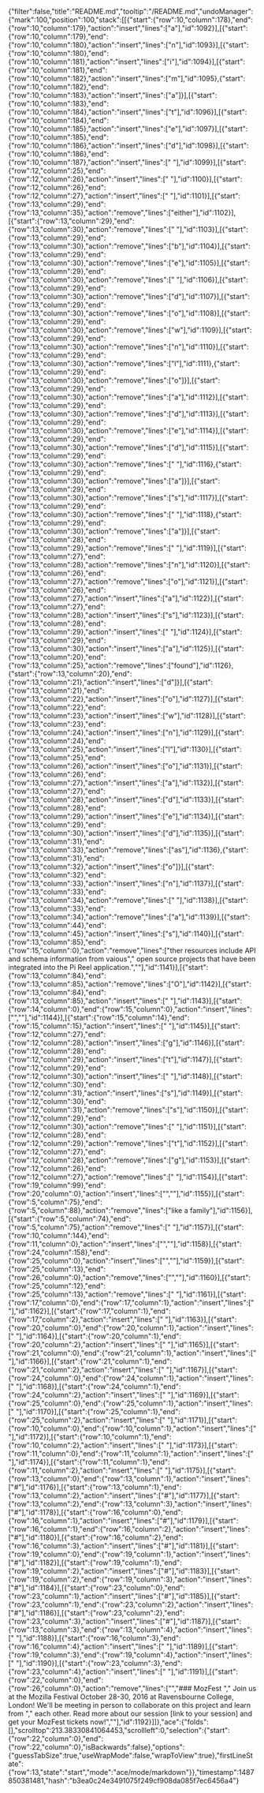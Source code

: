 {"filter":false,"title":"README.md","tooltip":"/README.md","undoManager":{"mark":100,"position":100,"stack":[[{"start":{"row":10,"column":178},"end":{"row":10,"column":179},"action":"insert","lines":["a"],"id":1092}],[{"start":{"row":10,"column":179},"end":{"row":10,"column":180},"action":"insert","lines":["n"],"id":1093}],[{"start":{"row":10,"column":180},"end":{"row":10,"column":181},"action":"insert","lines":["i"],"id":1094}],[{"start":{"row":10,"column":181},"end":{"row":10,"column":182},"action":"insert","lines":["m"],"id":1095},{"start":{"row":10,"column":182},"end":{"row":10,"column":183},"action":"insert","lines":["a"]}],[{"start":{"row":10,"column":183},"end":{"row":10,"column":184},"action":"insert","lines":["t"],"id":1096}],[{"start":{"row":10,"column":184},"end":{"row":10,"column":185},"action":"insert","lines":["e"],"id":1097}],[{"start":{"row":10,"column":185},"end":{"row":10,"column":186},"action":"insert","lines":["d"],"id":1098}],[{"start":{"row":10,"column":186},"end":{"row":10,"column":187},"action":"insert","lines":[" "],"id":1099}],[{"start":{"row":12,"column":25},"end":{"row":12,"column":26},"action":"insert","lines":[" "],"id":1100}],[{"start":{"row":12,"column":26},"end":{"row":12,"column":27},"action":"insert","lines":[" "],"id":1101}],[{"start":{"row":13,"column":29},"end":{"row":13,"column":35},"action":"remove","lines":["either"],"id":1102}],[{"start":{"row":13,"column":29},"end":{"row":13,"column":30},"action":"remove","lines":[" "],"id":1103}],[{"start":{"row":13,"column":29},"end":{"row":13,"column":30},"action":"remove","lines":["b"],"id":1104}],[{"start":{"row":13,"column":29},"end":{"row":13,"column":30},"action":"remove","lines":["e"],"id":1105}],[{"start":{"row":13,"column":29},"end":{"row":13,"column":30},"action":"remove","lines":[" "],"id":1106}],[{"start":{"row":13,"column":29},"end":{"row":13,"column":30},"action":"remove","lines":["d"],"id":1107}],[{"start":{"row":13,"column":29},"end":{"row":13,"column":30},"action":"remove","lines":["o"],"id":1108}],[{"start":{"row":13,"column":29},"end":{"row":13,"column":30},"action":"remove","lines":["w"],"id":1109}],[{"start":{"row":13,"column":29},"end":{"row":13,"column":30},"action":"remove","lines":["n"],"id":1110}],[{"start":{"row":13,"column":29},"end":{"row":13,"column":30},"action":"remove","lines":["l"],"id":1111},{"start":{"row":13,"column":29},"end":{"row":13,"column":30},"action":"remove","lines":["o"]}],[{"start":{"row":13,"column":29},"end":{"row":13,"column":30},"action":"remove","lines":["a"],"id":1112}],[{"start":{"row":13,"column":29},"end":{"row":13,"column":30},"action":"remove","lines":["d"],"id":1113}],[{"start":{"row":13,"column":29},"end":{"row":13,"column":30},"action":"remove","lines":["e"],"id":1114}],[{"start":{"row":13,"column":29},"end":{"row":13,"column":30},"action":"remove","lines":["d"],"id":1115}],[{"start":{"row":13,"column":29},"end":{"row":13,"column":30},"action":"remove","lines":[" "],"id":1116},{"start":{"row":13,"column":29},"end":{"row":13,"column":30},"action":"remove","lines":["a"]}],[{"start":{"row":13,"column":29},"end":{"row":13,"column":30},"action":"remove","lines":["s"],"id":1117}],[{"start":{"row":13,"column":29},"end":{"row":13,"column":30},"action":"remove","lines":[" "],"id":1118},{"start":{"row":13,"column":29},"end":{"row":13,"column":30},"action":"remove","lines":["a"]}],[{"start":{"row":13,"column":28},"end":{"row":13,"column":29},"action":"remove","lines":[" "],"id":1119}],[{"start":{"row":13,"column":27},"end":{"row":13,"column":28},"action":"remove","lines":["n"],"id":1120}],[{"start":{"row":13,"column":26},"end":{"row":13,"column":27},"action":"remove","lines":["o"],"id":1121}],[{"start":{"row":13,"column":26},"end":{"row":13,"column":27},"action":"insert","lines":["a"],"id":1122}],[{"start":{"row":13,"column":27},"end":{"row":13,"column":28},"action":"insert","lines":["s"],"id":1123}],[{"start":{"row":13,"column":28},"end":{"row":13,"column":29},"action":"insert","lines":[" "],"id":1124}],[{"start":{"row":13,"column":29},"end":{"row":13,"column":30},"action":"insert","lines":["a"],"id":1125}],[{"start":{"row":13,"column":20},"end":{"row":13,"column":25},"action":"remove","lines":["found"],"id":1126},{"start":{"row":13,"column":20},"end":{"row":13,"column":21},"action":"insert","lines":["d"]}],[{"start":{"row":13,"column":21},"end":{"row":13,"column":22},"action":"insert","lines":["o"],"id":1127}],[{"start":{"row":13,"column":22},"end":{"row":13,"column":23},"action":"insert","lines":["w"],"id":1128}],[{"start":{"row":13,"column":23},"end":{"row":13,"column":24},"action":"insert","lines":["n"],"id":1129}],[{"start":{"row":13,"column":24},"end":{"row":13,"column":25},"action":"insert","lines":["l"],"id":1130}],[{"start":{"row":13,"column":25},"end":{"row":13,"column":26},"action":"insert","lines":["o"],"id":1131}],[{"start":{"row":13,"column":26},"end":{"row":13,"column":27},"action":"insert","lines":["a"],"id":1132}],[{"start":{"row":13,"column":27},"end":{"row":13,"column":28},"action":"insert","lines":["d"],"id":1133}],[{"start":{"row":13,"column":28},"end":{"row":13,"column":29},"action":"insert","lines":["e"],"id":1134}],[{"start":{"row":13,"column":29},"end":{"row":13,"column":30},"action":"insert","lines":["d"],"id":1135}],[{"start":{"row":13,"column":31},"end":{"row":13,"column":33},"action":"remove","lines":["as"],"id":1136},{"start":{"row":13,"column":31},"end":{"row":13,"column":32},"action":"insert","lines":["o"]}],[{"start":{"row":13,"column":32},"end":{"row":13,"column":33},"action":"insert","lines":["n"],"id":1137}],[{"start":{"row":13,"column":33},"end":{"row":13,"column":34},"action":"remove","lines":[" "],"id":1138}],[{"start":{"row":13,"column":33},"end":{"row":13,"column":34},"action":"remove","lines":["a"],"id":1139}],[{"start":{"row":13,"column":44},"end":{"row":13,"column":45},"action":"insert","lines":["s"],"id":1140}],[{"start":{"row":13,"column":85},"end":{"row":15,"column":0},"action":"remove","lines":["ther resources include API and schema information from vaious","  open source projects that have been integrated into the Pi Reel application.",""],"id":1141}],[{"start":{"row":13,"column":84},"end":{"row":13,"column":85},"action":"remove","lines":["O"],"id":1142}],[{"start":{"row":13,"column":84},"end":{"row":13,"column":85},"action":"insert","lines":[" "],"id":1143}],[{"start":{"row":14,"column":0},"end":{"row":15,"column":0},"action":"insert","lines":["",""],"id":1144}],[{"start":{"row":15,"column":14},"end":{"row":15,"column":15},"action":"insert","lines":[" "],"id":1145}],[{"start":{"row":12,"column":27},"end":{"row":12,"column":28},"action":"insert","lines":["g"],"id":1146}],[{"start":{"row":12,"column":28},"end":{"row":12,"column":29},"action":"insert","lines":["t"],"id":1147}],[{"start":{"row":12,"column":29},"end":{"row":12,"column":30},"action":"insert","lines":[" "],"id":1148}],[{"start":{"row":12,"column":30},"end":{"row":12,"column":31},"action":"insert","lines":["s"],"id":1149}],[{"start":{"row":12,"column":30},"end":{"row":12,"column":31},"action":"remove","lines":["s"],"id":1150}],[{"start":{"row":12,"column":29},"end":{"row":12,"column":30},"action":"remove","lines":[" "],"id":1151}],[{"start":{"row":12,"column":28},"end":{"row":12,"column":29},"action":"remove","lines":["t"],"id":1152}],[{"start":{"row":12,"column":27},"end":{"row":12,"column":28},"action":"remove","lines":["g"],"id":1153}],[{"start":{"row":12,"column":26},"end":{"row":12,"column":27},"action":"remove","lines":[" "],"id":1154}],[{"start":{"row":19,"column":99},"end":{"row":20,"column":0},"action":"insert","lines":["",""],"id":1155}],[{"start":{"row":5,"column":75},"end":{"row":5,"column":88},"action":"remove","lines":["like a family"],"id":1156}],[{"start":{"row":5,"column":74},"end":{"row":5,"column":75},"action":"remove","lines":[" "],"id":1157}],[{"start":{"row":10,"column":144},"end":{"row":11,"column":0},"action":"insert","lines":["",""],"id":1158}],[{"start":{"row":24,"column":158},"end":{"row":25,"column":0},"action":"insert","lines":["",""],"id":1159}],[{"start":{"row":25,"column":13},"end":{"row":26,"column":0},"action":"remove","lines":["",""],"id":1160}],[{"start":{"row":25,"column":12},"end":{"row":25,"column":13},"action":"remove","lines":[" "],"id":1161}],[{"start":{"row":17,"column":0},"end":{"row":17,"column":1},"action":"insert","lines":[" "],"id":1162}],[{"start":{"row":17,"column":1},"end":{"row":17,"column":2},"action":"insert","lines":[" "],"id":1163}],[{"start":{"row":20,"column":0},"end":{"row":20,"column":1},"action":"insert","lines":[" "],"id":1164}],[{"start":{"row":20,"column":1},"end":{"row":20,"column":2},"action":"insert","lines":[" "],"id":1165}],[{"start":{"row":21,"column":0},"end":{"row":21,"column":1},"action":"insert","lines":[" "],"id":1166}],[{"start":{"row":21,"column":1},"end":{"row":21,"column":2},"action":"insert","lines":[" "],"id":1167}],[{"start":{"row":24,"column":0},"end":{"row":24,"column":1},"action":"insert","lines":[" "],"id":1168}],[{"start":{"row":24,"column":1},"end":{"row":24,"column":2},"action":"insert","lines":[" "],"id":1169}],[{"start":{"row":25,"column":0},"end":{"row":25,"column":1},"action":"insert","lines":[" "],"id":1170}],[{"start":{"row":25,"column":1},"end":{"row":25,"column":2},"action":"insert","lines":[" "],"id":1171}],[{"start":{"row":10,"column":0},"end":{"row":10,"column":1},"action":"insert","lines":[" "],"id":1172}],[{"start":{"row":10,"column":1},"end":{"row":10,"column":2},"action":"insert","lines":[" "],"id":1173}],[{"start":{"row":11,"column":0},"end":{"row":11,"column":1},"action":"insert","lines":[" "],"id":1174}],[{"start":{"row":11,"column":1},"end":{"row":11,"column":2},"action":"insert","lines":[" "],"id":1175}],[{"start":{"row":13,"column":0},"end":{"row":13,"column":1},"action":"insert","lines":["#"],"id":1176}],[{"start":{"row":13,"column":1},"end":{"row":13,"column":2},"action":"insert","lines":["#"],"id":1177}],[{"start":{"row":13,"column":2},"end":{"row":13,"column":3},"action":"insert","lines":["#"],"id":1178}],[{"start":{"row":16,"column":0},"end":{"row":16,"column":1},"action":"insert","lines":["#"],"id":1179}],[{"start":{"row":16,"column":1},"end":{"row":16,"column":2},"action":"insert","lines":["#"],"id":1180}],[{"start":{"row":16,"column":2},"end":{"row":16,"column":3},"action":"insert","lines":["#"],"id":1181}],[{"start":{"row":19,"column":0},"end":{"row":19,"column":1},"action":"insert","lines":["#"],"id":1182}],[{"start":{"row":19,"column":1},"end":{"row":19,"column":2},"action":"insert","lines":["#"],"id":1183}],[{"start":{"row":19,"column":2},"end":{"row":19,"column":3},"action":"insert","lines":["#"],"id":1184}],[{"start":{"row":23,"column":0},"end":{"row":23,"column":1},"action":"insert","lines":["#"],"id":1185}],[{"start":{"row":23,"column":1},"end":{"row":23,"column":2},"action":"insert","lines":["#"],"id":1186}],[{"start":{"row":23,"column":2},"end":{"row":23,"column":3},"action":"insert","lines":["#"],"id":1187}],[{"start":{"row":13,"column":3},"end":{"row":13,"column":4},"action":"insert","lines":[" "],"id":1188}],[{"start":{"row":16,"column":3},"end":{"row":16,"column":4},"action":"insert","lines":[" "],"id":1189}],[{"start":{"row":19,"column":3},"end":{"row":19,"column":4},"action":"insert","lines":[" "],"id":1190}],[{"start":{"row":23,"column":3},"end":{"row":23,"column":4},"action":"insert","lines":[" "],"id":1191}],[{"start":{"row":22,"column":0},"end":{"row":26,"column":0},"action":"remove","lines":["","### MozFest  ","  Join us at the Mozilla Festival October 28-30, 2016 at Ravensbourne College, London! We'll be meeting in person to collaborate on this project and learn from ","  each other. Read more about our session [link to your session] and get your MozFest tickets now!",""],"id":1192}]]},"ace":{"folds":[],"scrolltop":213.38330841064453,"scrollleft":0,"selection":{"start":{"row":22,"column":0},"end":{"row":22,"column":0},"isBackwards":false},"options":{"guessTabSize":true,"useWrapMode":false,"wrapToView":true},"firstLineState":{"row":13,"state":"start","mode":"ace/mode/markdown"}},"timestamp":1487850381481,"hash":"b3ea0c24e3491075f249cf908da085f7ec6456a4"}